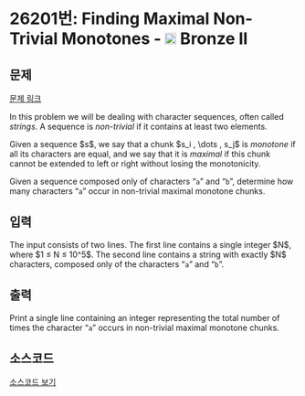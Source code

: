 # 26201번: Finding Maximal Non-Trivial Monotones - <img src="https://static.solved.ac/tier_small/4.svg" style="height:20px" /> Bronze II

<!-- performance -->

<!-- 문제 제출 후 깃허브에 푸시를 했을 때 제출한 코드의 성능이 입력될 공간입니다.-->

<!-- end -->

## 문제

[문제 링크](https://boj.kr/26201)


<p>In this problem we will be dealing with character sequences, often called <em>strings</em>. A sequence is <em>non-trivial</em> if it contains at least two elements.</p>

<p>Given a sequence $s$, we say that a chunk $s_i , \dots , s_j$ is <em>monotone</em> if all its characters are equal, and we say that it is <em>maximal</em> if this chunk cannot be extended to left or right without losing the monotonicity.</p>

<p>Given a sequence composed only of characters “<code>a</code>” and “<code>b</code>”, determine how many characters “<code>a</code>” occur in non-trivial maximal monotone chunks.</p>



## 입력


<p>The input consists of two lines. The first line contains a single integer $N$, where $1 ≤ N ≤ 10^5$. The second line contains a string with exactly $N$ characters, composed only of the characters “<code>a</code>” and “<code>b</code>”.</p>



## 출력


<p>Print a single line containing an integer representing the total number of times the character “<code>a</code>” occurs in non-trivial maximal monotone chunks.</p>



## 소스코드

[소스코드 보기](Finding%20Maximal%20Non-Trivial%20Monotones.cpp)